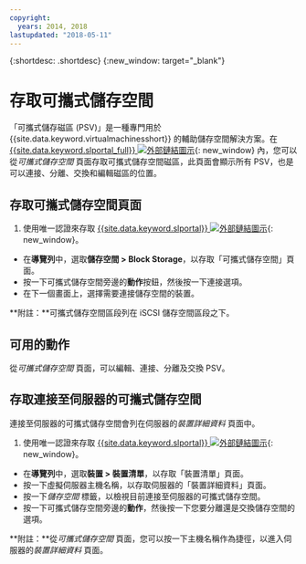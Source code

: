 ```yaml
---
copyright:
  years: 2014, 2018
lastupdated: "2018-05-11"
---
```


{:shortdesc: .shortdesc}
{:new_window: target="_blank"}

# 存取可攜式儲存空間

「可攜式儲存磁區 (PSV)」是一種專門用於 {{site.data.keyword.virtualmachinesshort}} 的輔助儲存空間解決方案。在 [{{site.data.keyword.slportal_full}} ![外部鏈結圖示](../../icons/launch-glyph.svg "外部鏈結圖示")](https://control.softlayer.com/){: new_window} 內，您可以從*可攜式儲存空間* 頁面存取可攜式儲存空間磁區，此頁面會顯示所有 PSV，也是可以連接、分離、交換和編輯磁區的位置。 

## 存取可攜式儲存空間頁面

1. 使用唯一認證來存取 [{{site.data.keyword.slportal}} ![外部鏈結圖示](../../icons/launch-glyph.svg "外部鏈結圖示")](https://control.softlayer.com/){: new_window}。
* 在**導覽列**中，選取**儲存空間 > Block Storage**，以存取「可攜式儲存空間」頁面。
* 按一下可攜式儲存空間旁邊的**動作**按鈕，然後按一下連接選項。
* 在下一個畫面上，選擇需要連接儲存空間的裝置。

**附註：**可攜式儲存空間區段列在 iSCSI 儲存空間區段之下。

## 可用的動作

從*可攜式儲存空間* 頁面，可以編輯、連接、分離及交換 PSV。

## 存取連接至伺服器的可攜式儲存空間

連接至伺服器的可攜式儲存空間會列在伺服器的*裝置詳細資料* 頁面中。

1. 使用唯一認證來存取 [{{site.data.keyword.slportal}} ![外部鏈結圖示](../../icons/launch-glyph.svg "外部鏈結圖示")](https://control.softlayer.com/){: new_window}。
* 在**導覽列**中，選取**裝置 > 裝置清單**，以存取「裝置清單」頁面。
* 按一下虛擬伺服器主機名稱，以存取伺服器的「裝置詳細資料」頁面。
* 按一下*儲存空間* 標籤，以檢視目前連接至伺服器的可攜式儲存空間。
* 按一下可攜式儲存空間旁邊的**動作**，然後按一下您要分離還是交換儲存空間的選項。 

**附註：**從*可攜式儲存空間* 頁面，您可以按一下主機名稱作為捷徑，以進入伺服器的*裝置詳細資料* 頁面。 
